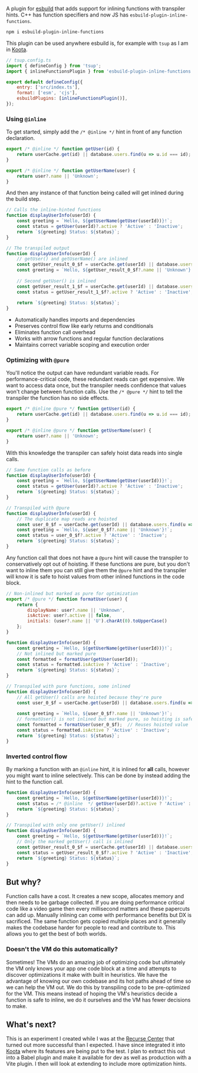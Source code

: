 A plugin for [esbuild](https://github.com/evanw/esbuild) that adds support for inlining functions with transpiler hints. C++ has function specifiers and now JS has `esbuild-plugin-inline-functions`.

```bash
npm i esbuild-plugin-inline-functions
```

This plugin can be used anywhere esbuild is, for example with `tsup` as I am in [Koota](https://github.com/pmndrs/koota).

```js
// tsup.config.ts
import { defineConfig } from 'tsup';
import { inlineFunctionsPlugin } from 'esbuild-plugin-inline-functions';

export default defineConfig({
	entry: ['src/index.ts'],
	format: ['esm', 'cjs'],
	esbuildPlugins: [inlineFunctionsPlugin()],
});
```

### Using `@inline`

To get started, simply add the `/* @inline */` hint in front of any function declaration.

```js
export /* @inline */ function getUser(id) {
    return userCache.get(id) || database.users.find(u => u.id === id);
}

export /* @inline */ function getUserName(user) {
    return user?.name || 'Unknown';
}
```

And then any instance of that function being called will get inlined during the build step.

```js
// Calls the inline-hinted functions
function displayUserInfo(userId) {
    const greeting = `Hello, ${getUserName(getUser(userId))}!`;
    const status = getUser(userId)?.active ? 'Active' : 'Inactive';
    return `${greeting} Status: ${status}`;
}
```

```js
// The transpiled output 
function displayUserInfo(userId) {
    // getUser() and getUserName() are inlined
    const getUser_result_0_$f = userCache.get(userId) || database.users.find(u => u.id === userId);
    const greeting = `Hello, ${getUser_result_0_$f?.name || 'Unknown'}!`;
    
    // Second getUser() is inlined
    const getUser_result_1_$f = userCache.get(userId) || database.users.find(u => u.id === userId);
    const status = getUser_result_1_$f?.active ? 'Active' : 'Inactive';
    
    return `${greeting} Status: ${status}`;
}
```

- Automatically handles imports and dependencies
- Preserves control flow like early returns and conditionals  
- Eliminates function call overhead
- Works with arrow functions and regular function declarations
- Maintains correct variable scoping and execution order

### Optimizing with `@pure`

You'll notice the output can have redundant variable reads. For performance-critical code, these redundant reads can get expensive. We want to access data once, but the transpiler needs confidence that values won't change between function calls. Use the `/* @pure */` hint to tell the transpiler the function has no side effects.

```js
export /* @inline @pure */ function getUser(id) {
    return userCache.get(id) || database.users.find(u => u.id === id);
}

export /* @inline @pure */ function getUserName(user) {
    return user?.name || 'Unknown';
}
```

With this knowledge the transpiler can safely hoist data reads into single calls.

```js
// Same function calls as before
function displayUserInfo(userId) {
    const greeting = `Hello, ${getUserName(getUser(userId))}!`;
    const status = getUser(userId)?.active ? 'Active' : 'Inactive';
    return `${greeting} Status: ${status}`;
}
```

```js
// Transpiled with @pure
function displayUserInfo(userId) {
    // The duplicate map reads are hoisted
    const user_0_$f = userCache.get(userId) || database.users.find(u => u.id === userId);  
    const greeting = `Hello, ${user_0_$f?.name || 'Unknown'}!`;
    const status = user_0_$f?.active ? 'Active' : 'Inactive';
    return `${greeting} Status: ${status}`;
}
```

Any function call that does not have a `@pure` hint will cause the transpiler to conservatively opt out of hoisting. If these functions are pure, but you don't want to inline them you can still give them the `@pure` hint and the transpiler will know it is safe to hoist values from other inlined functions in the code block.

```js
// Non-inlined but marked as pure for optimization
export /* @pure */ function formatUser(user) {
    return {
        displayName: user?.name || 'Unknown',
        isActive: user?.active || false,
        initials: (user?.name || 'U').charAt(0).toUpperCase()
    };
}

function displayUserInfo(userId) {
    const greeting = `Hello, ${getUserName(getUser(userId))}!`;
    // Not inlined but marked pure
    const formatted = formatUser(getUser(userId));  
    const status = formatted.isActive ? 'Active' : 'Inactive';
    return `${greeting} Status: ${status}`;
}
```

```js
// Transpiled with pure functions, some inlined
function displayUserInfo(userId) {
    // All getUser() calls are hoisted because they're pure
    const user_0_$f = userCache.get(userId) || database.users.find(u => u.id === userId);
    
    const greeting = `Hello, ${user_0_$f?.name || 'Unknown'}!`;
    // formatUser() is not inlined but marked pure, so hoisting is safe
    const formatted = formatUser(user_0_$f);  // Reuses hoisted value
    const status = formatted.isActive ? 'Active' : 'Inactive';
    return `${greeting} Status: ${status}`;
}
```

### Inverted control flow

By marking a function with an `@inline` hint, it is inlined for **all** calls, however you might want to inline selectively. This can be done by instead adding the hint to the function call.

```js
function displayUserInfo(userId) {
    const greeting = `Hello, ${getUserName(getUser(userId))}!`;
    const status = /* @inline  */ getUser(userId)?.active ? 'Active' : 'Inactive';
    return `${greeting} Status: ${status}`;
}
```

```js
// Transpiled with only one getUser() inlined
function displayUserInfo(userId) {
    const greeting = `Hello, ${getUserName(getUser(userId))}!`;
    // Only the marked getUser() call is inlined
    const getUser_result_0_$f = userCache.get(userId) || database.users.find(u => u.id === userId);
    const status = getUser_result_0_$f?.active ? 'Active' : 'Inactive';
    return `${greeting} Status: ${status}`;
}
```

## But why? 

Function calls have a cost. It creates a new scope, allocates memory and then needs to be garbage collected. If you are doing performance critical code like a video game then every millisecond matters and these papercuts can add up. Manually inlining can come with performance benefits but DX is sacrificed. The same function gets copied multiple places and it generally makes the codebase harder for people to read and contribute to. This allows you to get the best of both worlds.

### Doesn't the VM do this automatically?

Sometimes! The VMs do an amazing job of optimizing code but ultimately the VM only knows your app one code block at a time and attempts to discover optimizations it make with built in heuristics. We have the advantage of knowing our own codebase and its hot paths ahead of time so we can help the VM out. We do this by transpiling code to be pre-optimized for the VM. This means instead of hoping the VM's heuristics decide a function is safe to inline, we do it ourselves and the VM has fewer decisions to make.

## What's next?

This is an experiment I created while I was at the [Recurse Center](https://www.recurse.com/) that turned out more successful than I expected. I have since integrated it into [Koota](https://github.com/pmndrs/koota) where its features are being put to the test. I plan to extract this out into a Babel plugin and make it available for dev as well as production with a Vite plugin. I then will look at extending to include more optimization hints.
